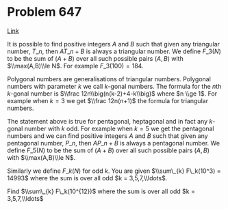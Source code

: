 # Problem 647

[Link](https://projecteuler.net/problem=647)

It is possible to find positive integers $A$ and $B$ such that given any triangular number, $T\_n$, then $AT\_n +B$ is always a triangular number. We define $F\_3(N)$ to be the sum of $(A+B)$ over all such possible pairs $(A,B)$ with $\\max(A,B)\\le N$. For example $F\_3(100) = 184$. 

Polygonal numbers are generalisations of triangular numbers. Polygonal numbers with parameter $k$ we call $k$-gonal numbers. The formula for the $n$th $k$-gonal number is $\\frac 12n\\big(n(k-2)+4-k\\big)$ where $n \\ge 1$. For example when $k = 3$ we get $\\frac 12n(n+1)$ the formula for triangular numbers. 

The statement above is true for pentagonal, heptagonal and in fact any $k$-gonal number with $k$ odd. For example when $k=5$ we get the pentagonal numbers and we can find positive integers $A$ and $B$ such that given any pentagonal number, $P\_n$, then $AP\_n+B$ is always a pentagonal number. We define $F\_5(N)$ to be the sum of $(A+B)$ over all such possible pairs $(A,B)$ with $\\max(A,B)\\le N$. 

Similarly we define $F\_k(N)$ for odd $k$. You are given $\\sum\_{k} F\_k(10^3) = 14993$ where the sum is over all odd $k = 3,5,7,\\ldots$. 

Find $\\sum\_{k} F\_k(10^{12})$ where the sum is over all odd $k = 3,5,7,\\ldots$
